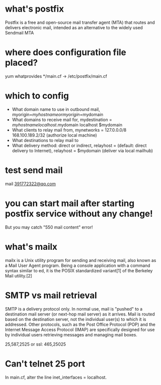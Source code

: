 # what's postfix
Postfix is a free and open-source mail transfer agent (MTA) that routes and delivers electronic mail, intended as an alternative to the widely used Sendmail MTA

# where does configuration file placed?
yum whatprovides */main.cf -> /etc/postfix/main.cf

# which to config
* What domain name to use in outbound mail, myorigin=$myhostname or myorigin=$mydomain
* What domains to receive mail for, mydestination = $myhostname localhost.$mydomain localhost $mydomain
* What clients to relay mail from, mynetworks = 127.0.0.0/8 168.100.189.2/32 (authorize local machine) 
* What destinations to relay mail to
* What delivery method: direct or indirect,   relayhost = (default: direct delivery to Internet), relayhost = $mydomain (deliver via local mailhub)

# test send mail
mail 391772322@qq.com

# you can start mail after starting postfix service without any change!

But you may catch "550 mail content" error!

# what's mailx
mailx is a Unix utility program for sending and receiving mail, also known as a Mail User Agent program. Being a console application with a command syntax similar to ed, it is the POSIX standardized variant[1] of the Berkeley Mail utility.[2]

# SMTP vs mail retrieval
SMTP is a delivery protocol only. In normal use, mail is "pushed" to a destination mail server (or next-hop mail server) as it arrives. Mail is routed based on the destination server, not the individual user(s) to which it is addressed. Other protocols, such as the Post Office Protocol (POP) and the Internet Message Access Protocol (IMAP) are specifically designed for use by individual users retrieving messages and managing mail boxes.

25,587,2525 or ssl: 465,25025

# Can't telnet 25 port

In main.cf, alter the line inet_interfaces = localhost.